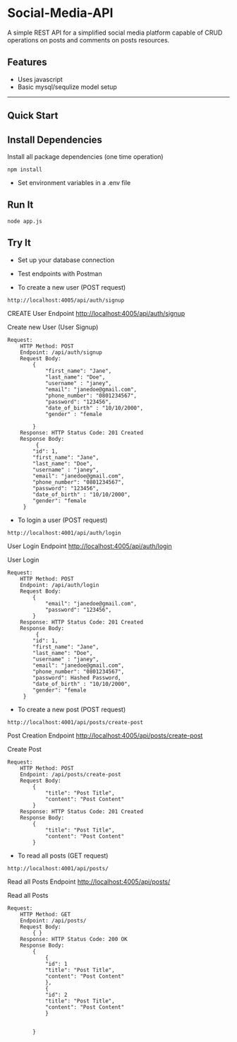 # Social-Media-API

A simple REST API for a simplified social media platform capable of CRUD operations on posts and comments on posts resources.

## Features

* Uses javascript
* Basic mysql/sequlize model setup

_ _ _ _

## Quick Start

## Install Dependencies

Install all package dependencies (one time operation)

```shell
npm install
```

* Set environment variables in a .env file

## Run It

```shell
node app.js
```

## Try It

* Set up your database connection
* Test endpoints with Postman

* To create a new user (POST request)

```shell
http://localhost:4005/api/auth/signup
```

CREATE User Endpoint [http://localhost:4005/api/auth/signup](http://localhost:4005/api/auth/signup)  

Create new User (User Signup)  

    Request:  
        HTTP Method: POST  
        Endpoint: /api/auth/signup
        Request Body:
            { 
                "first_name": "Jane",
                "last_name": "Doe",
                "username" : "janey",
                "email": "janedoe@gmail.com",
                "phone_number": "0801234567",
                "password": "123456",
                "date_of_birth" : "10/10/2000",
                "gender" : "female
               
            }
        Response: HTTP Status Code: 201 Created
        Response Body:
             { 
            "id": 1,
            "first_name": "Jane",
            "last_name": "Doe",
            "username" : "janey",
            "email": "janedoe@gmail.com",
            "phone_number": "0801234567",
            "password": "123456",
            "date_of_birth" : "10/10/2000",
            "gender": "female
         }

* To login a user (POST request)

```shell
http://localhost:4001/api/auth/login
```

User Login Endpoint [http://localhost:4005/api/auth/login](http://localhost:4005/api/auth/login)  

 User Login

    Request:  
        HTTP Method: POST  
        Endpoint: /api/auth/login
        Request Body:
            { 
                "email": "janedoe@gmail.com",
                "password": "123456",
            }
        Response: HTTP Status Code: 201 Created
        Response Body:
             { 
            "id": 1,
            "first_name": "Jane",
            "last_name": "Doe",
            "username" : "janey",
            "email": "janedoe@gmail.com",
            "phone_number": "0801234567",
            "password": Hashed Password,
            "date_of_birth" : "10/10/2000",
            "gender": "female
         }

* To create a new post (POST request)

```shell
http://localhost:4001/api/posts/create-post
```
Post Creation Endpoint [http://localhost:4005/api/posts/create-post](http://localhost:4005/api/posts/create-post)  

Create Post

    Request:  
        HTTP Method: POST  
        Endpoint: /api/posts/create-post
        Request Body:
            { 
                "title": "Post Title",
                "content": "Post Content"
            }
        Response: HTTP Status Code: 201 Created
        Response Body:
            { 
                "title": "Post Title",
                "content": "Post Content"
            }


* To read all posts (GET request)

```shell
http://localhost:4001/api/posts/
```
Read all Posts Endpoint [http://localhost:4005/api/posts/](http://localhost:4005/api/posts/)  

Read all Posts

    Request:  
        HTTP Method: GET  
        Endpoint: /api/posts/
        Request Body:
            { }
        Response: HTTP Status Code: 200 OK
        Response Body:
            {
                { 
                "id": 1
                "title": "Post Title",
                "content": "Post Content"
                }, 
                {
                "id": 2
                "title": "Post Title",
                "content": "Post Content"
                }
            
            
            }

            
